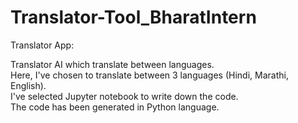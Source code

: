 # Translator-Tool_BharatIntern
Translator App:

Translator AI which translate between languages.   
Here, I've chosen to translate between 3 languages (Hindi, Marathi, English).  
I've selected Jupyter notebook to write down the code.                        
The code has been generated in Python language. 
